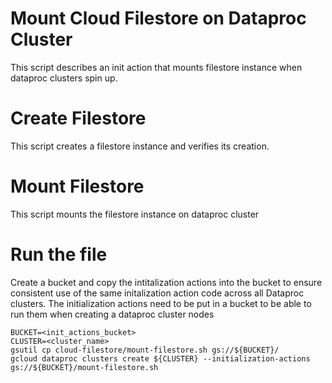# Mount Cloud Filestore on Dataproc Cluster

This script describes an init action that mounts filestore instance when dataproc clusters spin up. 

# Create Filestore
This script creates a filestore instance and verifies its creation. 

# Mount Filestore
This script mounts the filestore instance on dataproc cluster


# Run the file

Create a bucket and copy the intitalization actions into the bucket to ensure consistent use of the same initalization action code across all Dataproc clusters. 
The initialization actions need to be put in a bucket to be able to run them when creating a dataproc cluster nodes

```
BUCKET=<init_actions_bucket>
CLUSTER=<cluster_name>
gsutil cp cloud-filestore/mount-filestore.sh gs://${BUCKET}/
gcloud dataproc clusters create ${CLUSTER} --initialization-actions gs://${BUCKET}/mount-filestore.sh

```



